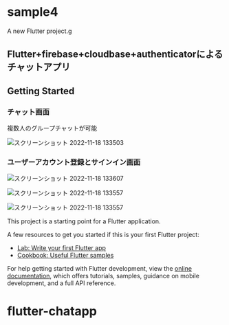 # sample4

A new Flutter project.g

## Flutter+firebase+cloudbase+authenticatorによるチャットアプリ

## Getting Started
### チャット画面

複数人のグループチャットが可能

![スクリーンショット 2022-11-18 133503](https://user-images.githubusercontent.com/63835230/202617998-4bad96e8-a16a-470c-8344-4301a27f6160.png)

### ユーザーアカウント登録とサインイン画面

![スクリーンショット 2022-11-18 133607](https://user-images.githubusercontent.com/63835230/202618308-3dac743f-85ca-4451-bf91-cb8d9f89c7eb.png)

![スクリーンショット 2022-11-18 133557](https://user-images.githubusercontent.com/63835230/202618025-6b9430d9-bc53-456f-b748-6130ce0c3a97.png)

![スクリーンショット 2022-11-18 133557](https://user-images.githubusercontent.com/63835230/202618040-3a695301-f529-443f-8ff5-4eff25336ce2.png)




This project is a starting point for a Flutter application.

A few resources to get you started if this is your first Flutter project:

- [Lab: Write your first Flutter app](https://docs.flutter.dev/get-started/codelab)
- [Cookbook: Useful Flutter samples](https://docs.flutter.dev/cookbook)

For help getting started with Flutter development, view the
[online documentation](https://docs.flutter.dev/), which offers tutorials,
samples, guidance on mobile development, and a full API reference.
# flutter-chatapp
